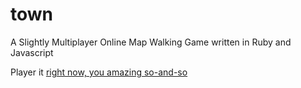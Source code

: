 town
====

A Slightly Multiplayer Online Map Walking Game written in Ruby and Javascript

Player it [right now, you amazing so-and-so](http://johnholdun-town.herokuapp.com)
